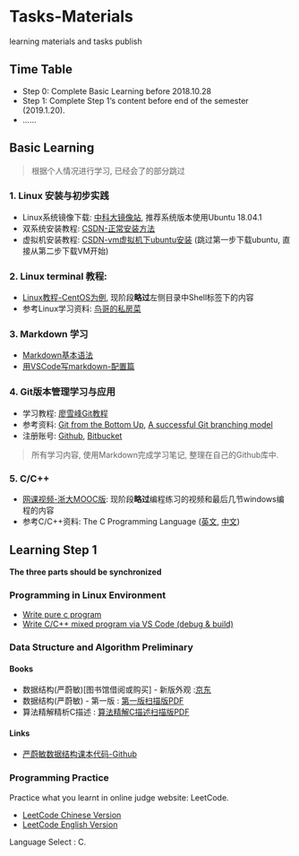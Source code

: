 # Tasks-Materials
learning materials and tasks publish

## Time Table

* Step 0: Complete Basic Learning before 2018.10.28
* Step 1: Complete Step 1‘s content before end of the semester (2019.1.20).
* ......
 
## Basic Learning
> 根据个人情况进行学习, 已经会了的部分跳过

### 1. Linux 安装与初步实践

- Linux系统镜像下载: [中科大镜像站](http://mirrors.ustc.edu.cn), 推荐系统版本使用Ubuntu 18.04.1
- 双系统安装教程: [CSDN-正常安装方法](https://blog.csdn.net/lnfxbianxiu/article/details/80394284)
- 虚拟机安装教程: [CSDN-vm虚拟机下ubuntu安装](https://blog.csdn.net/stpeace/article/details/78598333) (跳过第一步下载ubuntu, 直接从第二步下载VM开始)

### 2. Linux terminal 教程:

- [Linux教程-CentOS为例](http://www.runoob.com/linux/linux-system-contents.html), 现阶段**略过**左侧目录中Shell标签下的内容
- 参考Linux学习资料: [鸟哥的私房菜](books/鸟哥的Linux私房菜.pdf)

### 3. Markdown 学习

- [Markdown基本语法](https://www.jianshu.com/p/191d1e21f7ed)
- [用VSCode写markdown-配置篇](https://www.jianshu.com/p/18876655b452)


### 4. Git版本管理学习与应用

- 学习教程: [廖雪峰Git教程](https://www.liaoxuefeng.com/wiki/0013739516305929606dd18361248578c67b8067c8c017b000)
- 参考资料: [Git from the Bottom Up](https://jwiegley.github.io/git-from-the-bottom-up/), [A successful Git branching model](https://nvie.com/posts/a-successful-git-branching-model/)
- 注册账号: [Github](https://github.com), [Bitbucket](https://bitbucket.org)  

> 所有学习内容, 使用Markdown完成学习笔记, 整理在自己的Github库中.

### 5. C/C++ 

- [网课视频-浙大MOOC版](https://www.bilibili.com/video/av15267247?from=search&seid=7485150452792396837): 现阶段**略过**编程练习的视频和最后几节windows编程的内容
- 参考C/C++资料: The C Programming Language ([英文](books/the_c_programming_language_2.pdf), [中文](books/C程序设计语言中文.pdf))




## Learning Step 1

**The three parts should be synchronized**

### Programming in Linux Environment

* [Write pure c program](https://blog.csdn.net/qq_36328643/article/details/52794876)
* [Write C/C++ mixed program via VS Code (debug & build)](https://blog.csdn.net/qq_37968132/article/details/79685646)


### Data Structure and Algorithm Preliminary

#### Books
 * 数据结构(严蔚敏)[图书馆借阅或购买] - 新版外观 :[京东](https://item.jd.com/12407475.html)
 * 数据结构(严蔚敏) - 第一版 : [第一版扫描版PDF](./books/DataStruct.pdf)
 * 算法精解精析C描述 : [算法精解C描述扫描版PDF](./books/算法精解C描述.pdf)

 
#### Links
* [严蔚敏数据结构课本代码-Github](https://github.com/kangjianwei/Data-Structure)

### Programming Practice

Practice what you learnt in online judge website: LeetCode.

* [LeetCode Chinese Version](https://leetcode-cn.com)
* [LeetCode English Version](https://leetcode.com)

Language Select : C.

